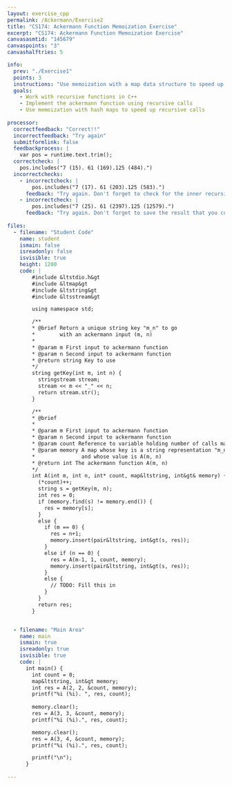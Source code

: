 ```yaml
---
layout: exercise_cpp
permalink: /Ackermann/Exercise2
title: "CS174: Ackermann Function Memoization Exercise"
excerpt: "CS174: Ackermann Function Memoization Exercise"
canvasasmtid: "145679"
canvaspoints: "3"
canvashalftries: 5

info:
  prev: "./Exercise1"
  points: 3
  instructions: "Use memoization with a map data structure to speed up evaluation of the Ackermann function.  As a reminder, the definition is as follows:<p><img src = \"../images/Ackermann/AckermannFn.png\"></p>Fill in the code below to compute this function using recursive calls.  Memoization on the first two cases has already been provided for you, but you'll need to use memoization for the third case.  Note that there are actually two functions to memoize; the inside and the outside one."
  goals:
    - Work with recursive functions in C++
    - Implement the ackermann function using recursive calls
    - Use memoization with hash maps to speed up recursive calls
    
processor:  
  correctfeedback: "Correct!!" 
  incorrectfeedback: "Try again"
  submitformlink: false
  feedbackprocess: | 
    var pos = runtime.text.trim();
  correctcheck: |
    pos.includes("7 (15). 61 (169).125 (484).") 
  incorrectchecks:
    - incorrectcheck: |
        pos.includes("7 (17). 61 (203).125 (583).")
      feedback: "Try again. Don't forget to check for the inner recursive call in memory and to save it to memory!"  
    - incorrectcheck: |
        pos.includes("7 (25). 61 (2397).125 (12579).")
      feedback: "Try again. Don't forget to save the result that you compute to memory!"  
 
files:
  - filename: "Student Code"
    name: student
    ismain: false
    isreadonly: false
    isvisible: true
    height: 1200
    code: | 
        #include &ltstdio.h&gt
        #include &ltmap&gt
        #include &ltstring&gt
        #include &ltsstream&gt

        using namespace std;

        /**
        * @brief Return a unique string key "m_n" to go
        *        with an ackermann input (m, n)
        * 
        * @param m First input to ackermann function
        * @param n Second input to ackermann function
        * @return string Key to use
        */
        string getKey(int m, int n) {
          stringstream stream;
          stream << m << "_" << n;
          return stream.str();
        }

        /**
        * @brief 
        * 
        * @param m First input to ackermann function
        * @param n Second input to ackermann function
        * @param count Reference to variable holding number of calls made to A
        * @param memory A map whose key is a string representation "m_n"
        *               and whose value is A(m, n)
        * @return int The ackermann function A(m, n)
        */
        int A(int m, int n, int* count, map&ltstring, int&gt& memory) {
          (*count)++;
          string s = getKey(m, n);
          int res = 0;
          if (memory.find(s) != memory.end()) {
            res = memory[s];
          }
          else {
            if (m == 0) {
              res = n+1;
              memory.insert(pair&ltstring, int&gt(s, res));
            }
            else if (n == 0) {
              res = A(m-1, 1, count, memory);
              memory.insert(pair&ltstring, int&gt(s, res));
            }
            else {
              // TODO: Fill this in
            }
          }
          return res;
        }


  - filename: "Main Area"
    name: main
    ismain: true
    isreadonly: true
    isvisible: true
    code: | 
      int main() {
        int count = 0;
        map&ltstring, int&gt memory;
        int res = A(2, 2, &count, memory);
        printf("%i (%i). ", res, count);
        
        memory.clear();
        res = A(3, 3, &count, memory);
        printf("%i (%i).", res, count);

        memory.clear();
        res = A(3, 4, &count, memory);
        printf("%i (%i).", res, count);

        printf("\n");
      }
        
---
```

